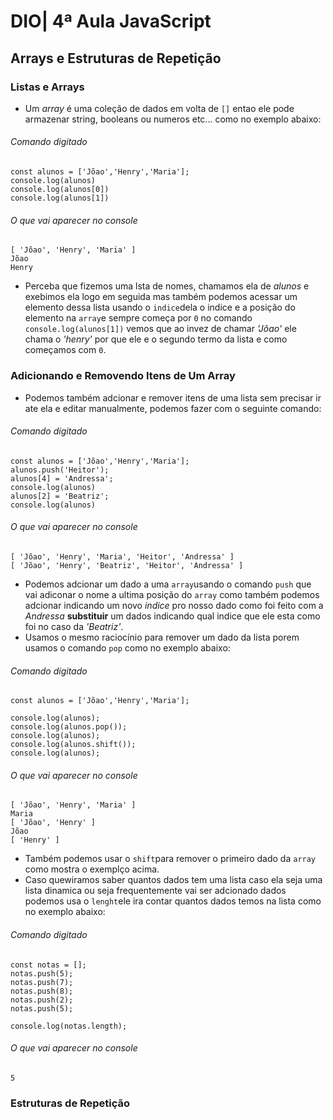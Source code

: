 # DIO| 4ª Aula JavaScript
## Arrays e Estruturas de Repetição
### Listas e Arrays
- Um _array_ é uma coleção de dados em volta de `[]` entao ele pode armazenar string, booleans ou numeros etc...
como no exemplo abaixo:
###### Comando digitado
```
const alunos = ['Jõao','Henry','Maria'];
console.log(alunos)
console.log(alunos[0])
console.log(alunos[1])
```
###### O que vai aparecer no console
```
[ 'Jõao', 'Henry', 'Maria' ]
Jõao
Henry
```
- Perceba que fizemos uma lsta de nomes, chamamos ela de _alunos_ e exebimos ela logo em seguida mas também podemos acessar um elemento dessa lista usando o `indice`dela o indice e a posição do elemento na `array`e sempre começa por `0` no comando `console.log(alunos[1])` vemos que ao invez de chamar _'Jõao'_ ele chama o _'henry'_ por que ele e o segundo termo da lista e como começamos com `0`.
### Adicionando e Removendo Itens de Um Array
- Podemos também adcionar e remover itens de uma lista sem precisar ir ate ela e editar manualmente, podemos fazer com o seguinte comando:
###### Comando digitado
```
const alunos = ['Jõao','Henry','Maria'];
alunos.push('Heitor');
alunos[4] = 'Andressa';
console.log(alunos)
alunos[2] = 'Beatriz';
console.log(alunos)
```
###### O que vai aparecer no console
```
[ 'Jõao', 'Henry', 'Maria', 'Heitor', 'Andressa' ]
[ 'Jõao', 'Henry', 'Beatriz', 'Heitor', 'Andressa' ]
```
- Podemos adcionar um dado a uma `array`usando o comando `push` que vai adiconar o nome a ultima posição do `array` como também podemos adcionar indicando um novo _indice_ pro nosso dado como foi feito com a _Andressa_ **substituir** um dados indicando qual indice que ele esta como foi no caso da _'Beatriz'_.
- Usamos o mesmo raciocínio para remover um dado da lista porem usamos o comando `pop` como no exemplo abaixo:
###### Comando digitado
```
const alunos = ['Jõao','Henry','Maria'];

console.log(alunos);
console.log(alunos.pop());
console.log(alunos);
console.log(alunos.shift());
console.log(alunos);
```
###### O que vai aparecer no console
```
[ 'Jõao', 'Henry', 'Maria' ]
Maria
[ 'Jõao', 'Henry' ]
Jõao
[ 'Henry' ]
```
- Também podemos usar o `shift`para remover o primeiro dado da `array` como mostra o exemplço acima.
- Caso quewiramos saber quantos dados tem uma lista caso ela seja uma lista dinamica ou seja frequentemente vai ser adcionado dados podemos usa o `lenght`ele ira contar quantos dados temos na lista como no exemplo abaixo:
 ###### Comando digitado
```
const notas = [];
notas.push(5);
notas.push(7);
notas.push(8);
notas.push(2);
notas.push(5);

console.log(notas.length);
```
###### O que vai aparecer no console
```
5
```
### Estruturas de Repetição
